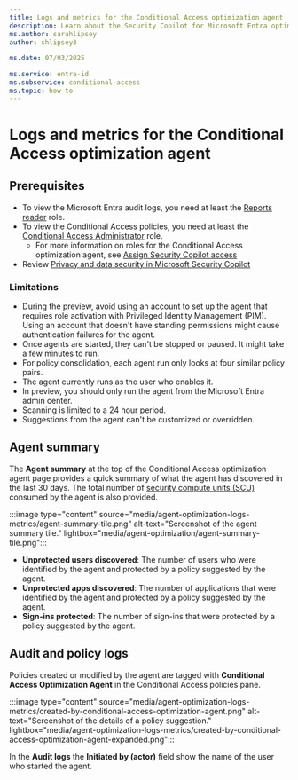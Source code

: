 ```yaml
---
title: Logs and metrics for the Conditional Access optimization agent
description: Learn about the Security Copilot for Microsoft Entra optimization agent metrics and events in audit logs.
ms.author: sarahlipsey
author: shlipsey3

ms.date: 07/03/2025

ms.service: entra-id
ms.subservice: conditional-access
ms.topic: how-to
---
```

# Logs and metrics for the Conditional Access optimization agent

## Prerequisites

- To view the Microsoft Entra audit logs, you need at least the [Reports reader](../../identity/role-based-access-control/permissions-reference.md#reports-reader) role.
- To view the Conditional Access policies, you need at least the [Conditional Access Administrator](../../identity/role-based-access-control/permissions-reference.md#conditional-access-administrator) role.
   - For more information on roles for the Conditional Access optimization agent, see [Assign Security Copilot access](/copilot/security/authentication#assign-security-copilot-access)
- Review [Privacy and data security in Microsoft Security Copilot](/copilot/security/privacy-data-security)

### Limitations

- During the preview, avoid using an account to set up the agent that requires role activation with Privileged Identity Management (PIM). Using an account that doesn't have standing permissions might cause authentication failures for the agent.
- Once agents are started, they can't be stopped or paused. It might take a few minutes to run.
- For policy consolidation, each agent run only looks at four similar policy pairs.
- The agent currently runs as the user who enables it.
- In preview, you should only run the agent from the Microsoft Entra admin center.
- Scanning is limited to a 24 hour period.
- Suggestions from the agent can't be customized or overridden.

## Agent summary

The **Agent summary** at the top of the Conditional Access optimization agent page provides a quick summary of what the agent has discovered in the last 30 days. The total number of [security compute units (SCU)](/copilot/security/manage-usage) consumed by the agent is also provided.

:::image type="content" source="media/agent-optimization-logs-metrics/agent-summary-tile.png" alt-text="Screenshot of the agent summary tile." lightbox="media/agent-optimization/agent-summary-tile.png":::

- **Unprotected users discovered**: The number of users who were identified by the agent and protected by a policy suggested by the agent.
- **Unprotected apps discovered**: The number of applications that were identified by the agent and protected by a policy suggested by the agent.
- **Sign-ins protected**: The number of sign-ins that were protected by a policy suggested by the agent.

## Audit and policy logs 

Policies created or modified by the agent are tagged with **Conditional Access Optimization Agent** in the Conditional Access policies pane.

:::image type="content" source="media/agent-optimization-logs-metrics/created-by-conditional-access-optimization-agent.png" alt-text="Screenshot of the details of a policy suggestion." lightbox="media/agent-optimization-logs-metrics/created-by-conditional-access-optimization-agent-expanded.png":::

In the **Audit logs** the **Initiated by (actor)** field show the name of the user who started the agent.
